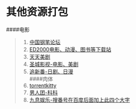# 其他资源打包

 ####电影
> 1. [中国钢笔论坛](http://www.penbbs.com/forum.php)
> 1. [ED2000电影、动漫、图书等下载站](http://www.ed2000.com/Type/%E7%94%B5%E5%BD%B1)
> 1. [天天美剧](http://www.ttmeiju.com/)
> 1. [圣城影视-电影、美剧](http://www.fmscg.com/)
> 1. [追新番-日剧、日漫](http://www.zhuixinfan.com/main.php)<br>
 ####肉体
> 1. [torrentkitty](https://www.torrentkitty.tv/search/)
> 1. [男人团-科科](http://www.nh87.cn/)
> 1. [九息娱乐-搜番号在百度后面加上此四个大字](http://www.9c9v.com/)
